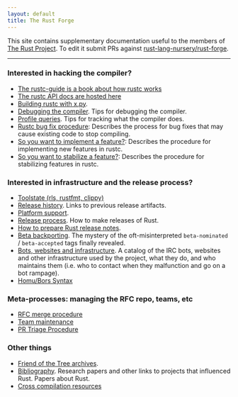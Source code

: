 ```yaml
---
layout: default
title: The Rust Forge
---
```


This site contains supplementary documentation useful to the members
of [The Rust Project](https://www.rust-lang.org). To edit it submit
PRs against [rust-lang-nursery/rust-forge].

[rust-lang-nursery/rust-forge]: https://github.com/rust-lang-nursery/rust-forge

<div id="release_info"></div>

<hr/>

### Interested in hacking the compiler?

* [The rustc-guide is a book about how rustc works](https://rust-lang-nursery.github.io/rustc-guide/)
* [The rustc API docs are hosted here](https://doc.rust-lang.org/nightly/nightly-rustc/rustc/)
* [Building rustc with x.py](x-py.html).
* [Debugging the compiler](debugging.html). Tips for debugging the compiler.
* [Profile queries](profile-queries.html). Tips for tracking what the compiler does.
* [Rustc bug fix procedure](rustc-bug-fix-procedure.html): Describes the process for bug fixes that may cause existing code to stop
  compiling.
* [So you want to implement a feature?](feature-guide.html): Describes the procedure for implementing new features in rustc.
* [So you want to stabilize a feature?](stabilization-guide.html): Describes the procedure for stabilizing features in rustc.

### Interested in infrastructure and the release process?

* [Toolstate (rls, rustfmt, clippy)](https://rust-lang-nursery.github.io/rust-toolstate/)
* [Release history](releases.html). Links to previous release artifacts.
* [Platform support](platform-support.html).
* [Release process](release-process.html). How to make releases of Rust.
* [How to prepare Rust release notes](release-notes.html).
* [Beta backporting](beta-backporting.html). The mystery of the oft-misinterpreted `beta-nominated` / `beta-accepted` tags finally revealed.
* [Bots, websites and infrastructure](infrastructure.html). A catalog of the IRC bots, websites and other infrastructure used by the project, what they do, and who maintains them (i.e. who to contact when they malfunction and go on a bot rampage).
* [Homu/Bors Syntax](https://buildbot2.rust-lang.org/homu/)
  
### Meta-processes: managing the RFC repo, teams, etc

* [RFC merge procedure](rfc-merge-procedure.html)
* [Team maintenance](rustc-team-maintenance.html)
* [PR Triage Procedure](pr-triage-procedure.html)

### Other things

* [Friend of the Tree archives](fott.html).
* [Bibliography](bibliography.html). Research papers and other links to projects that influenced Rust. Papers about Rust.
* [Cross compilation resources](cross-compilation/index.html)

<script>

document.addEventListener("DOMContentLoaded", function() {

  // rust 1.5's release date
  var prevDate = new Date('2015-12-11');
  // #nevertwopointoh -- we render "1." in the string literals below, this is easier to increment
  var prevRelease = 5;

  var nextDate = new Date('2016-01-22');
  var nextRelease = 6;

  var nextNextDate = new Date('2016-03-04');
  var nextNextRelease = 7;

  while (Date.now() > nextDate) {
    prevDate = new Date(nextDate);
    // there are 6 weeks in between releases
    nextDate.setDate(nextDate.getDate() + (7 * 6));
    nextNextDate.setDate(nextNextDate.getDate() + (7 * 6));

    prevRelease += 1;
    nextRelease += 1;
    nextNextRelease += 1;
  }

  prevDate = prevDate.toDateString();
  nextDate = nextDate.toDateString();
  nextNextDate = nextNextDate.toDateString();

  var toWrite = "<hr/><h3>Release Dates</h3>";

  toWrite += "<p>Rust 1." + prevRelease + " stable was released on " + prevDate + ".</p>";
  toWrite += "<p><h4>Rust 1." + nextRelease + " stable will be released on " + nextDate + ".</h4></p>";
  toWrite += "<p>Rust 1." + nextNextRelease + " stable will be released on " + nextNextDate + ".</p>";

  document.getElementById('release_info').innerHTML = toWrite;
});
</script>

